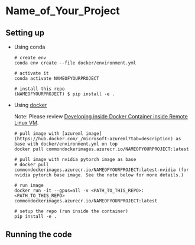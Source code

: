 # Name_of_Your_Project

## Setting up

- Using conda

  ```
  # create env
  conda env create --file docker/environment.yml

  # activate it
  conda activate NAMEOFYOURPROJECT

  # install this repo
  (NAMEOFYOURPROJECT) $ pip install -e .
  ```

- Using [docker](https://docs.docker.com/engine/install/ubuntu/)

  Note: Please review [Developing inside Docker Container inside Remote Linux VM](https://bizair.visualstudio.com/Research/_wiki/wikis/Research.wiki/975/Developing-inside-docker-containers-inside-remote-linux-vm).

  ```
  # pull image with [azureml image](https://hub.docker.com/_/microsoft-azureml?tab=description) as base with docker/environment.yml on top
  docker pull commondockerimages.azurecr.io/NAMEOFYOURPROJECT:latest

  # pull image with nvidia pytorch image as base
  # docker pull commondockerimages.azurecr.io/NAMEOFYOURPROJECT:latest-nvidia (for nvidia pytorch base image. See the note below for more details.)

  # run image
  docker run -it --gpus=all -v <PATH_TO_THIS_REPO>:<PATH_TO_THIS_REPO> commondockerimages.azurecr.io/NAMEOFYOURPROJECT:latest

  # setup the repo (run inside the container)
  pip install -e .
  ```

## Running the code

